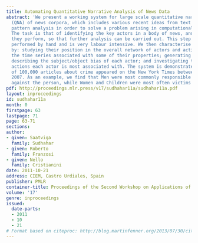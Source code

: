 ```yaml
---
title: Automating Quantitative Narrative Analysis of News Data
abstract: 'We present a working system for large scale quantitative narrative analysis
  (QNA) of news corpora, which includes various recent ideas from text mining and
  pattern analysis in order to solve a problem arising in computational social sciences.
  The task is that of identifying the key actors in a body of news, and the actions
  they perform, so that further analysis can be carried out. This step is normally
  performed by hand and is very labour intensive. We then characterise the actors
  by: studying their position in the overall network of actors and actions; studying
  the time series associated with some of their properties; generating scatter plots
  describing the subject/object bias of each actor; and investigating the types of
  actions each actor is most associated with. The system is demonstrated on a set
  of 100,000 articles about crime appeared on the New York Times between 1987 and
  2007. As an example, we find that Men were most commonly responsible for crimes
  against the person, while Women and Children were most often victims of those crimes.'
pdf: http://proceedings.mlr.press/v17/sudhahar11a/sudhahar11a.pdf
layout: inproceedings
id: sudhahar11a
month: 0
firstpage: 63
lastpage: 71
page: 63-71
sections: 
author:
- given: Saatviga
  family: Sudhahar
- given: Roberto
  family: Franzosi
- given: Nello
  family: Cristianini
date: 2011-10-21
address: CIEM, Castro Urdiales, Spain
publisher: PMLR
container-title: Proceedings of the Second Workshop on Applications of Pattern Analysis
volume: '17'
genre: inproceedings
issued:
  date-parts:
  - 2011
  - 10
  - 21
# Format based on citeproc: http://blog.martinfenner.org/2013/07/30/citeproc-yaml-for-bibliographies/
---
```

